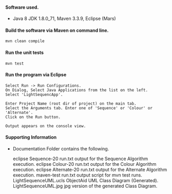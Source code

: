 

#### Software used.

* Java 8 JDK 1.8.0_71, Maven 3.3.9, Eclipse (Mars)


#### Build the software via Maven on command line.

    mvn clean compile 
    
#### Run the unit tests

    mvn test 


#### Run the program via Eclipse

    Select Run -> Run Configurations.
    On Dialog, Select Java Applications from the list on the left.
    Select 'LightSequencApp'.
    
    Enter Project Name (root dir of project) on the main tab. 
    Select the Arguments tab. Enter one of 'Sequence' or 'Colour' or 'Alternate'.
    Click on the Run button.
    
    Output appears on the console view.
   
 
#### Supporting Information

* Documentation Folder contains the following.

     eclipse Sequence-20 run.txt  	output for the Sequence Algorithm execution. 
     eclipse Colour-20 run.txt	output for the Colour Algorithm execution.
     eclipse Alternate-20 run.txt  	output for the Alternate Algorithm execution.
     maven-test run.txt 		output script for mvn test runs.
     LightSequenceUML.ucls 	 	ObjectAid UML Class Diagram (Generated).
     LightSequenceUML.jpg 	 	jpg version of the generated Class Diagram.
    
    


    
    
    
